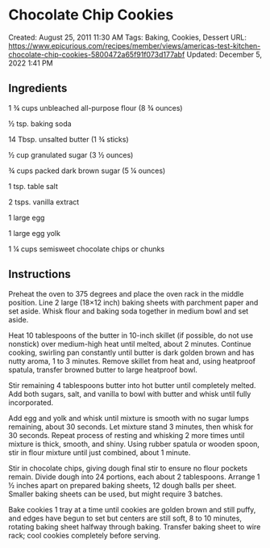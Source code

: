 # Chocolate Chip Cookies

Created: August 25, 2011 11:30 AM
Tags: Baking, Cookies, Dessert
URL: https://www.epicurious.com/recipes/member/views/americas-test-kitchen-chocolate-chip-cookies-5800472a65f91f073d177abf
Updated: December 5, 2022 1:41 PM

## Ingredients

1 ¾ cups unbleached all-purpose flour (8 ¾ ounces)

½ tsp. baking soda

14 Tbsp. unsalted butter (1 ¾ sticks)

½ cup granulated sugar (3 ½ ounces)

¾ cups packed dark brown sugar (5 ¼ ounces)

1 tsp. table salt

2 tsps. vanilla extract

1 large egg

1 large egg yolk

1 ¼ cups semisweet chocolate chips or chunks

## Instructions

Preheat the oven to 375 degrees and place the oven rack in the middle position. Line 2 large (18×12 inch) baking sheets with parchment paper and set aside. Whisk flour and baking soda together in medium bowl and set aside.

Heat 10 tablespoons of the butter in 10-inch skillet (if possible, do not use nonstick) over medium-high heat until melted, about 2 minutes. Continue cooking, swirling pan constantly until butter is dark golden brown and has nutty aroma, 1 to 3 minutes. Remove skillet from heat and, using heatproof spatula, transfer browned butter to large heatproof bowl.

Stir remaining 4 tablespoons butter into hot butter until completely melted. Add both sugars, salt, and vanilla to bowl with butter and whisk until fully incorporated.

Add egg and yolk and whisk until mixture is smooth with no sugar lumps remaining, about 30 seconds. Let mixture stand 3 minutes, then whisk for 30 seconds. Repeat process of resting and whisking 2 more times until mixture is thick, smooth, and shiny. Using rubber spatula or wooden spoon, stir in flour mixture until just combined, about 1 minute.

Stir in chocolate chips, giving dough final stir to ensure no flour pockets remain. Divide dough into 24 portions, each about 2 tablespoons. Arrange 1 ½ inches apart on prepared baking sheets, 12 dough balls per sheet. Smaller baking sheets can be used, but might require 3 batches.

Bake cookies 1 tray at a time until cookies are golden brown and still puffy, and edges have begun to set but centers are still soft, 8 to 10 minutes, rotating baking sheet halfway through baking. Transfer baking sheet to wire rack; cool cookies completely before serving.